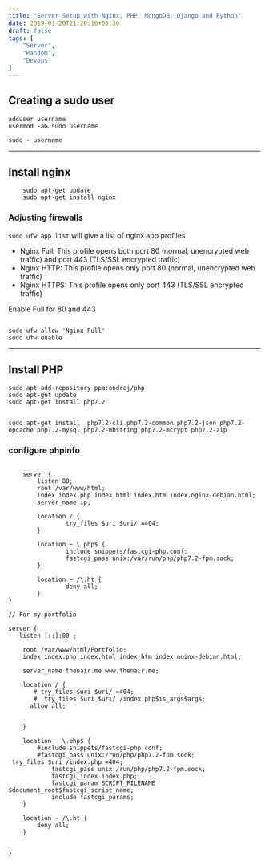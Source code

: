 ```yaml
---
title: "Server Setup with Nginx, PHP, MongoDB, Django and Python"
date: 2019-01-20T21:20:16+05:30
draft: false
tags: [
    "Server",
    "Random",
    "Devops"
]
---
```


## Creating a sudo user

```
adduser username
usermod -aG sudo username

sudo - username
```

---

## Install nginx

```
    sudo apt-get update
    sudo apt-get install nginx
```

### Adjusting firewalls

`sudo ufw app list`  will give a list of nginx app profiles


-  Nginx Full: This profile opens both port 80 (normal, unencrypted web traffic) and port 443 (TLS/SSL encrypted traffic)
- Nginx HTTP: This profile opens only port 80 (normal, unencrypted web traffic)
- Nginx HTTPS: This profile opens only port 443 (TLS/SSL encrypted traffic)

Enable Full for 80 and 443

```

sudo ufw allow 'Nginx Full'
sudo ufw enable

```

---

## Install PHP

```
sudo apt-add-repository ppa:ondrej/php
sudo apt-get update
sudo apt-get install php7.2


sudo apt-get install  php7.2-cli php7.2-common php7.2-json php7.2-opcache php7.2-mysql php7.2-mbstring php7.2-mcrypt php7.2-zip 

```

### configure phpinfo

```

    server {
        listen 80;
        root /var/www/html;
        index index.php index.html index.htm index.nginx-debian.html;
        server_name ip;

        location / {
                try_files $uri $uri/ =404;
        }

        location ~ \.php$ {
                include snippets/fastcgi-php.conf;
                fastcgi_pass unix:/var/run/php/php7.2-fpm.sock;
        }

        location ~ /\.ht {
                deny all;
        }
}

// For my portfolio

server {
   listen [::]:80 ;

    root /var/www/html/Portfolio;
    index index.php index.html index.htm index.nginx-debian.html;

    server_name thenair.me www.thenair.me;

    location / {
       # try_files $uri $uri/ =404;
       #  try_files $uri $uri/ /index.php$is_args$args;
      allow all;


    }

    location ~ \.php$ {
        #include snippets/fastcgi-php.conf;
        #fastcgi_pass unix:/run/php/php7.2-fpm.sock;
 try_files $uri /index.php =404;
            fastcgi_pass unix:/run/php/php7.2-fpm.sock;
            fastcgi_index index.php;
            fastcgi_param SCRIPT_FILENAME $document_root$fastcgi_script_name;
            include fastcgi_params;
    }

    location ~ /\.ht {
        deny all;
    }

   
}


```